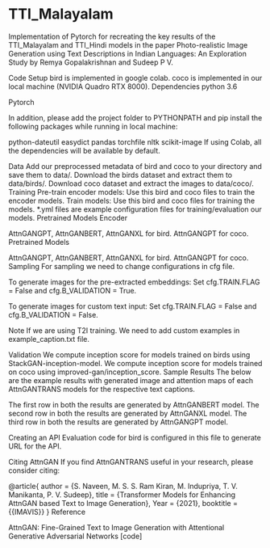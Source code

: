 # TTI_Malayalam
Implementation of Pytorch for recreating the key results of the TTI_Malayalam and TTI_Hindi models in the paper Photo-realistic Image Generation using Text Descriptions in Indian Languages: An Exploration Study by Remya Gopalakrishnan and Sudeep P V.



Code Setup
bird is implemented in google colab.
coco is implemented in our local machine (NVIDIA Quadro RTX 8000).
Dependencies
python 3.6

Pytorch

In addition, please add the project folder to PYTHONPATH and pip install the following packages while running in local machine:

python-dateutil
easydict
pandas
torchfile
nltk
scikit-image
If using Colab, all the dependencies will be available by default.

Data
Add our preprocessed metadata of bird and coco to your directory and save them to data/.
Download the birds dataset and extract them to data/birds/.
Download coco dataset and extract the images to data/coco/.
Training
Pre-train encoder models: Use this bird and coco files to train the encoder models.
Train models: Use this bird and coco files for training the models.
*.yml files are example configuration files for training/evaluation our models.
Pretrained Models
Encoder

AttnGANGPT, AttnGANBERT, AttnGANXL for bird.
AttnGANGPT for coco.
Pretrained Models

AttnGANGPT, AttnGANBERT, AttnGANXL for bird.
AttnGANGPT for coco.
Sampling
For sampling we need to change configurations in cfg file.

To generate images for the pre-extracted embeddings: Set cfg.TRAIN.FLAG = False and cfg.B_VALIDATION = True.

To generate images for custom text input: Set cfg.TRAIN.FLAG = False and cfg.B_VALIDATION = False.

Note If we are using T2I training. We need to add custom examples in example_caption.txt file.

Validation
We compute inception score for models trained on birds using StackGAN-inception-model.
We compute inception score for models trained on coco using improved-gan/inception_score.
Sample Results
The below are the example results with generated image and attention maps of each AttnGANTRANS models for the respective text captions.

The first row in both the results are generated by AttnGANBERT model.
The second row in both the results are generated by AttnGANXL model.
The third row in both the results are generated by AttnGANGPT model.


Creating an API
Evaluation code for bird is configured in this file to generate URL for the API.

Citing AttnGAN
If you find AttnGANTRANS useful in your research, please consider citing:

@article{
  author    = {S. Naveen, M. S. S. Ram Kiran, M. Indupriya, T. V. Manikanta, P. V. Sudeep},
  title     = {Transformer Models for Enhancing AttnGAN based Text to Image Generation},
  Year      = {2021},
  booktitle = {{IMAVIS}}
}
Reference

AttnGAN: Fine-Grained Text to Image Generation with Attentional Generative Adversarial Networks [code]
